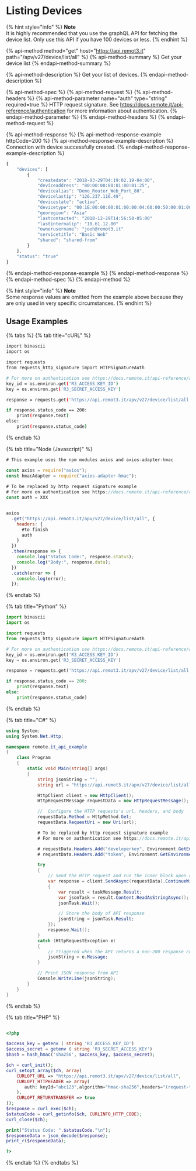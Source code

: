 # Listing Devices

{% hint style="info" %}
**Note**  
It is highly recommended that you use the graphQL API for fetching the device list. Only use this API if you have 100 devices or less. 
{% endhint %}

{% api-method method="get" host="https://api.remot3.it" path="/apv/v27/device/list/all" %}
{% api-method-summary %}
Get your device list
{% endapi-method-summary %}

{% api-method-description %}
Get your list of devices.
{% endapi-method-description %}

{% api-method-spec %}
{% api-method-request %}
{% api-method-headers %}
{% api-method-parameter name="auth" type="string" required=true %}
HTTP request signature. See https://docs.remote.it/api-reference/authentication for more information about authentication.
{% endapi-method-parameter %}
{% endapi-method-headers %}
{% endapi-method-request %}

{% api-method-response %}
{% api-method-response-example httpCode=200 %}
{% api-method-response-example-description %}
Connection with device successfully created.
{% endapi-method-response-example-description %}

```javascript
{
    "devices": [
        {
            "createdate": "2018-03-29T04:19:02.19-04:00",
            "deviceaddress": "80:00:00:80:01:00:01:25",
            "devicealias": "Demo_Router_Web_Port_80",
            "devicelastip": "126.237.116.49",
            "devicestate": "active",
            "devicetype": "00:1E:00:00:00:01:00:00:04:60:00:50:00:01:00:00",
            "georegion": "Asia"
            "lastcontacted": "2018-12-29T14:56:50-05:00"
            "lastinternalip": "10.61.12.80"
            "ownerusername": "joeh@remot3.it"
            "servicetitle": "Basic Web"
            "shared": "shared-from"
        }
    ],
    "status": "true"
}
```
{% endapi-method-response-example %}
{% endapi-method-response %}
{% endapi-method-spec %}
{% endapi-method %}

{% hint style="info" %}
**Note**  
Some response values are omitted from the example above because they are only used in very specific circumstances.
{% endhint %}

## Usage Examples

{% tabs %}
{% tab title="cURL" %}
```bash
import binascii
import os

import requests
from requests_http_signature import HTTPSignatureAuth

# For more on authentication see https://docs.remote.it/api-reference/authentication
key_id = os.environ.get('R3_ACCESS_KEY_ID')
key = os.environ.get('R3_SECRET_ACCESS_KEY')

response = requests.get('https://api.remot3.it/apv/v27/device/list/all', auth=HTTPSignatureAuth(key=binascii.a2b_base64(key), key_id=key_id))

if response.status_code == 200:
    print(response.text)
else:
    print(response.status_code)
```
{% endtab %}

{% tab title="Node \(Javascript\)" %}
```javascript
# This example uses the npm modules axios and axios-adapter-hmac

const axios = require("axios");
const hmacAdapter = require("axios-adapter-hmac");
 
# To be replaced by http request signature example
# For more on authentication see https://docs.remote.it/api-reference/authentication
const auth = XXX


axios
  .get("https://api.remot3.it/apv/v27/device/list/all", {
    headers: {
      #to finish
      auth
    }
  })
  .then(response => {
    console.log("Status Code:", response.status);
    console.log("Body:", response.data);
  })
  .catch(error => {
    console.log(error);
  });
```
{% endtab %}

{% tab title="Python" %}
```python
import binascii
import os

import requests
from requests_http_signature import HTTPSignatureAuth

# For more on authentication see https://docs.remote.it/api-reference/authentication
key_id = os.environ.get('R3_ACCESS_KEY_ID')
key = os.environ.get('R3_SECRET_ACCESS_KEY')

response = requests.get('https://api.remot3.it/apv/v27/device/list/all', auth=HTTPSignatureAuth(key=binascii.a2b_base64(key), key_id=key_id))

if response.status_code == 200:
    print(response.text)
else:
    print(response.status_code)
```
{% endtab %}

{% tab title="C\#" %}
```csharp
using System;
using System.Net.Http;

namespace remote.it_api_example
{
    class Program
    {
        static void Main(string[] args)
        {
            string jsonString = "";
            string url = "https://api.remot3.it/apv/v27/device/list/all";

            HttpClient client = new HttpClient();
            HttpRequestMessage requestData = new HttpRequestMessage();            

            //  Configure the HTTP requests's url, headers, and body
            requestData.Method = HttpMethod.Get;
            requestData.RequestUri = new Uri(url);

            # To be replaced by http request signature example
            # For more on authentication see https://docs.remote.it/api-reference/authentication

            # requestData.Headers.Add("developerkey", Environment.GetEnvironmentVariable("REMOTEIT_DEVELOPER_KEY"));
            # requestData.Headers.Add("token", Environment.GetEnvironmentVariable("REMOTEIT_TOKEN"));            

            try
            {
                // Send the HTTP request and run the inner block upon recieveing a response
                var response = client.SendAsync(requestData).ContinueWith((taskMessage) =>
                {
                    var result = taskMessage.Result;
                    var jsonTask = result.Content.ReadAsStringAsync();
                    jsonTask.Wait();

                    // Store the body of API response
                    jsonString = jsonTask.Result;
                });
                response.Wait();
            }
            catch (HttpRequestException e)
            {
                // Triggered when the API returns a non-200 response code
                jsonString = e.Message;
            }

            // Print JSON response from API
            Console.WriteLine(jsonString);
        }
    }
}
```
{% endtab %}

{% tab title="PHP" %}
```php

<?php

$access_key = getenv ( string 'R3_ACCESS_KEY_ID') 
$access_secret = getenv ( string 'R3_SECRET_ACCESS_KEY') 
$hash = hash_hmac('sha256', $access_key, $access_secret);

$ch = curl_init();
curl_setopt_array($ch, array(
    CURLOPT_URL => "https://api.remot3.it/apv/v27/device/list/all",
    CURLOPT_HTTPHEADER => array(
       auth: keyId="abc123",algorithm="hmac-sha256",headers="(request-target) date",signature="base64string"
    ),
    CURLOPT_RETURNTRANSFER => true
));
$response = curl_exec($ch);
$statusCode = curl_getinfo($ch, CURLINFO_HTTP_CODE);
curl_close($ch);

print("Status Code: ".$statusCode."\n");
$responseData = json_decode($response);
print_r($responseData);

?>
```
{% endtab %}
{% endtabs %}

### 

